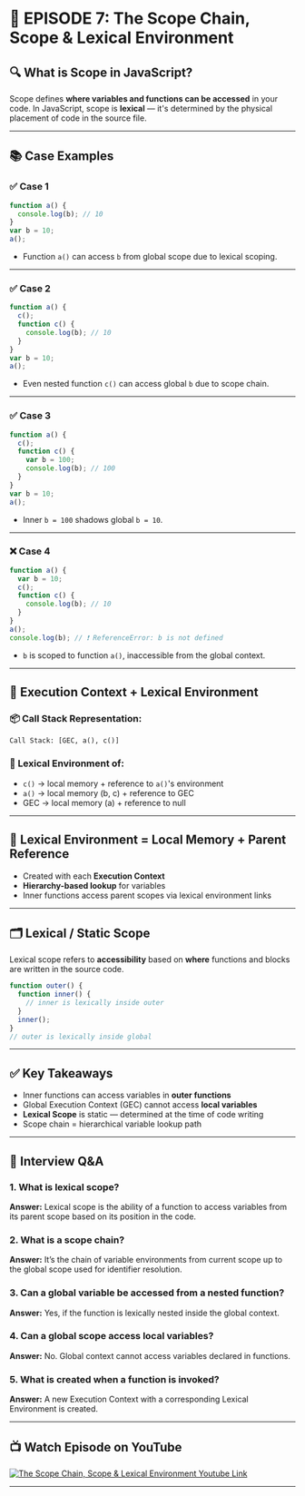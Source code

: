 # 📘 EPISODE 7: The Scope Chain, Scope & Lexical Environment

## 🔍 What is Scope in JavaScript?

Scope defines **where variables and functions can be accessed** in your code. In JavaScript, scope is **lexical** — it's determined by the physical placement of code in the source file.

---

## 📚 Case Examples

### ✅ Case 1
```js
function a() {
  console.log(b); // 10
}
var b = 10;
a();
```
- Function `a()` can access `b` from global scope due to lexical scoping.

---

### ✅ Case 2
```js
function a() {
  c();
  function c() {
    console.log(b); // 10
  }
}
var b = 10;
a();
```
- Even nested function `c()` can access global `b` due to scope chain.

---

### ✅ Case 3
```js
function a() {
  c();
  function c() {
    var b = 100;
    console.log(b); // 100
  }
}
var b = 10;
a();
```
- Inner `b = 100` shadows global `b = 10`.

---

### ❌ Case 4
```js
function a() {
  var b = 10;
  c();
  function c() {
    console.log(b); // 10
  }
}
a();
console.log(b); // ❗ ReferenceError: b is not defined
```
- `b` is scoped to function `a()`, inaccessible from the global context.

---

## 🧠 Execution Context + Lexical Environment

### 📦 Call Stack Representation:
```
Call Stack: [GEC, a(), c()]
```

### 🔁 Lexical Environment of:
- `c()` → local memory + reference to `a()`'s environment
- `a()` → local memory (b, c) + reference to GEC
- GEC → local memory (a) + reference to null

---

## 🧩 Lexical Environment = Local Memory + Parent Reference

- Created with each **Execution Context**
- **Hierarchy-based lookup** for variables
- Inner functions access parent scopes via lexical environment links

---

## 🗂️ Lexical / Static Scope

Lexical scope refers to **accessibility** based on **where** functions and blocks are written in the source code.

```js
function outer() {
  function inner() {
    // inner is lexically inside outer
  }
  inner();
}
// outer is lexically inside global
```

---

## ✅ Key Takeaways

- Inner functions can access variables in **outer functions**
- Global Execution Context (GEC) cannot access **local variables**
- **Lexical Scope** is static — determined at the time of code writing
- Scope chain = hierarchical variable lookup path

---

## 💬 Interview Q&A

### 1. What is lexical scope?
**Answer:** Lexical scope is the ability of a function to access variables from its parent scope based on its position in the code.

### 2. What is a scope chain?
**Answer:** It’s the chain of variable environments from current scope up to the global scope used for identifier resolution.

### 3. Can a global variable be accessed from a nested function?
**Answer:** Yes, if the function is lexically nested inside the global context.

### 4. Can a global scope access local variables?
**Answer:** No. Global context cannot access variables declared in functions.

### 5. What is created when a function is invoked?
**Answer:** A new Execution Context with a corresponding Lexical Environment is created.

---

## 📺 Watch Episode on YouTube

<a href="https://www.youtube.com/watch?v=uH-tVP8MUs8&ab_channel=AkshaySaini" target="_blank"><img src="https://img.youtube.com/vi/uH-tVP8MUs8/0.jpg"
alt="The Scope Chain, Scope & Lexical Environment Youtube Link"/></a>

---
